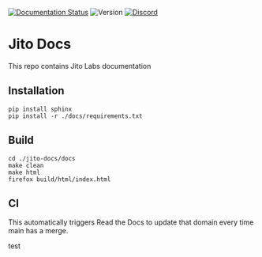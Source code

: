 [![Documentation Status](https://readthedocs.org/projects/jito-docs/badge/?version=latest)](https://jito-docs.readthedocs.io/)
![Version](https://img.shields.io/badge/version-0.1.0-blue)
[![Discord](https://img.shields.io/discord/938287290806042626?label=Discord&logo=discord&style=flat&color=7289DA)](https://discord.gg/jTSmEzaR)



Jito Docs
=======================================

This repo contains Jito Labs documentation

## Installation

```
pip install sphinx
pip install -r ./docs/requirements.txt
```

## Build

```
cd ./jito-docs/docs
make clean
make html
firefox build/html/index.html
```

## CI
This automatically triggers Read the Docs to update that domain every time main has a merge. 

test